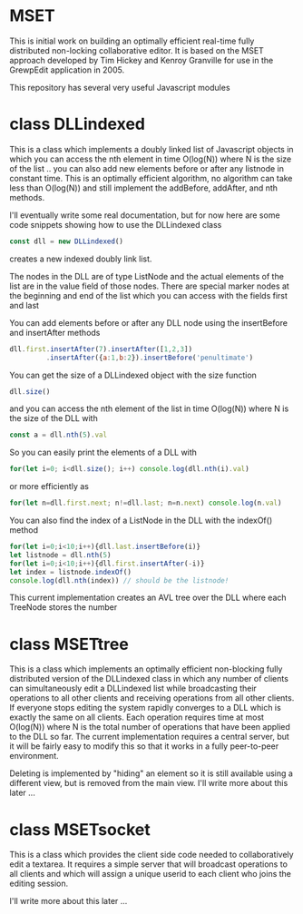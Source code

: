 # MSET

This is initial work on building an optimally efficient real-time fully distributed non-locking collaborative editor. 
It is based on the MSET approach developed by Tim Hickey and Kenroy Granville for use in the GrewpEdit application
in 2005.

This repository has several very useful Javascript modules

# class DLLindexed
This is a class which implements a doubly linked list of Javascript objects in which you can access the nth element in time O(log(N)) where N is the size of the list .. you can also add new elements before or after any listnode in constant time. This is an optimally efficient algorithm, no algorithm can take less than O(log(N)) and still implement the addBefore, addAfter, and nth methods. 

I'll eventually write some real documentation, but for now here are some code snippets showing how to use the DLLindexed class
```javascript
const dll = new DLLindexed()
```
creates a new indexed doubly link list.

The nodes in the DLL are of type ListNode and the actual elements of the list are in the value field of those nodes.
There are special marker nodes at the beginning and end of the list which you can access with the fields first and last

You can add elements before or after any DLL node using the insertBefore and insertAfter methods
```javascript
dll.first.insertAfter(7).insertAfter([1,2,3])
         .insertAfter({a:1,b:2}).insertBefore('penultimate')
```
You can get the size of a DLLindexed object with the size function
```javascript
dll.size()
```
and you can access the nth element of the list in time O(log(N)) where N is the size of the DLL with
```javascript
const a = dll.nth(5).val
```
So you can easily print the elements of a DLL with
```javascript
for(let i=0; i<dll.size(); i++) console.log(dll.nth(i).val)
```
or more efficiently as
```javascript
for(let n=dll.first.next; n!=dll.last; n=n.next) console.log(n.val)
```

You can also find the index of a ListNode in the DLL with the indexOf() method
```javascript
for(let i=0;i<10;i++){dll.last.insertBefore(i)}
let listnode = dll.nth(5)
for(let i=0;i<10;i++){dll.first.insertAfter(-i)}
let index = listnode.indexOf()
console.log(dll.nth(index)) // should be the listnode!
```


This current implementation creates an AVL tree over the DLL where each TreeNode stores the number


# class MSETtree
This is a class which implements an optimally efficient non-blocking fully distributed version of the DLLindexed class in which any number of clients can simultaneously edit a DLLindexed list while broadcasting their operations to all other clients and receiving operations from all other clients. If everyone stops editing the system rapidly converges to a DLL which is exactly the same on all clients. Each operation requires time at most O(log(N)) where N is the total number of operations that have been applied to the DLL so far.  The current implementation requires a central server, but it will be fairly easy to modify this so that it works in a fully peer-to-peer environment.

Deleting is implemented by "hiding" an element so it is still available using a different view, but is removed from the main view. I'll write more about this later ...


# class MSETsocket
This is a class which provides the client side code needed to collaboratively edit a textarea. It requires a simple server that will broadcast operations to all clients and which will assign a unique userid to each client who joins the editing session. 

I'll write more about this later ...

